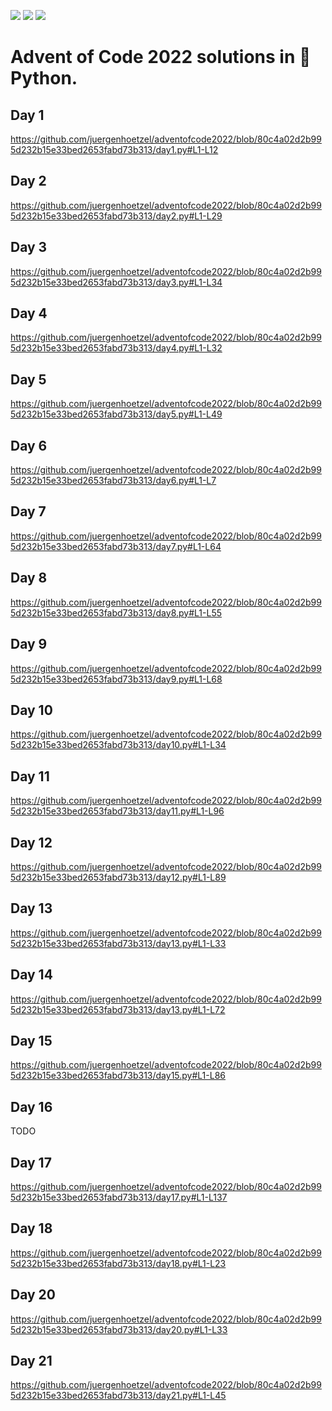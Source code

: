 ![](https://img.shields.io/badge/day%20📅-22-blue) ![](https://img.shields.io/badge/stars%20⭐-34-yellow) 	![](https://img.shields.io/badge/days%20completed-15-red)
# Advent of Code 2022 solutions in 🐍 Python.

## Day 1

https://github.com/juergenhoetzel/adventofcode2022/blob/80c4a02d2b995d232b15e33bed2653fabd73b313/day1.py#L1-L12

## Day 2

https://github.com/juergenhoetzel/adventofcode2022/blob/80c4a02d2b995d232b15e33bed2653fabd73b313/day2.py#L1-L29

## Day 3

https://github.com/juergenhoetzel/adventofcode2022/blob/80c4a02d2b995d232b15e33bed2653fabd73b313/day3.py#L1-L34

## Day 4

https://github.com/juergenhoetzel/adventofcode2022/blob/80c4a02d2b995d232b15e33bed2653fabd73b313/day4.py#L1-L32

## Day 5

https://github.com/juergenhoetzel/adventofcode2022/blob/80c4a02d2b995d232b15e33bed2653fabd73b313/day5.py#L1-L49

## Day 6

https://github.com/juergenhoetzel/adventofcode2022/blob/80c4a02d2b995d232b15e33bed2653fabd73b313/day6.py#L1-L7

## Day 7

https://github.com/juergenhoetzel/adventofcode2022/blob/80c4a02d2b995d232b15e33bed2653fabd73b313/day7.py#L1-L64

## Day 8

https://github.com/juergenhoetzel/adventofcode2022/blob/80c4a02d2b995d232b15e33bed2653fabd73b313/day8.py#L1-L55

## Day 9

https://github.com/juergenhoetzel/adventofcode2022/blob/80c4a02d2b995d232b15e33bed2653fabd73b313/day9.py#L1-L68

## Day 10

https://github.com/juergenhoetzel/adventofcode2022/blob/80c4a02d2b995d232b15e33bed2653fabd73b313/day10.py#L1-L34

## Day 11

https://github.com/juergenhoetzel/adventofcode2022/blob/80c4a02d2b995d232b15e33bed2653fabd73b313/day11.py#L1-L96

## Day 12

https://github.com/juergenhoetzel/adventofcode2022/blob/80c4a02d2b995d232b15e33bed2653fabd73b313/day12.py#L1-L89

## Day 13

https://github.com/juergenhoetzel/adventofcode2022/blob/80c4a02d2b995d232b15e33bed2653fabd73b313/day13.py#L1-L33

## Day 14

https://github.com/juergenhoetzel/adventofcode2022/blob/80c4a02d2b995d232b15e33bed2653fabd73b313/day13.py#L1-L72

## Day 15

https://github.com/juergenhoetzel/adventofcode2022/blob/80c4a02d2b995d232b15e33bed2653fabd73b313/day15.py#L1-L86

## Day 16

TODO

## Day 17

https://github.com/juergenhoetzel/adventofcode2022/blob/80c4a02d2b995d232b15e33bed2653fabd73b313/day17.py#L1-L137

## Day 18

https://github.com/juergenhoetzel/adventofcode2022/blob/80c4a02d2b995d232b15e33bed2653fabd73b313/day18.py#L1-L23

## Day 20

https://github.com/juergenhoetzel/adventofcode2022/blob/80c4a02d2b995d232b15e33bed2653fabd73b313/day20.py#L1-L33

## Day 21

https://github.com/juergenhoetzel/adventofcode2022/blob/80c4a02d2b995d232b15e33bed2653fabd73b313/day21.py#L1-L45
